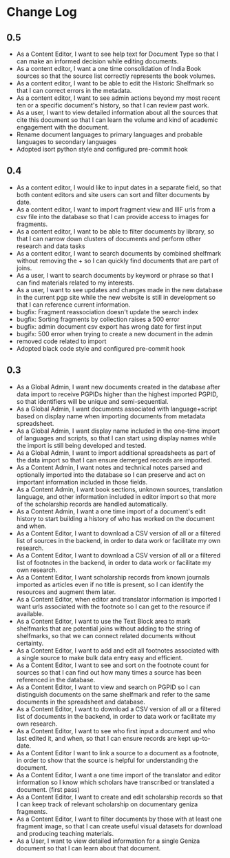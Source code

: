 # Change Log

## 0.5

* As a Content Editor, I want to see help text for Document Type so that I can make an informed decision while editing documents.
* As a content editor, I want a one time consolidation of India Book sources so that the source list correctly represents the book volumes.
* As a content editor, I want to be able to edit the Historic Shelfmark so that I can correct errors in the metadata.
* As a content editor, I want to see admin actions beyond my most recent ten or a specific document's history, so that I can review past work.
* As a user, I want to view detailed information about all the sources that cite this document so that I can learn the volume and kind of academic engagement with the document.
* Rename document languages to primary languages and probable languages to secondary languages
* Adopted isort python style and configured pre-commit hook

## 0.4

* As a content editor, I would like to input dates in a separate field, so that both content editors and site users can sort and filter documents by date.
* As a content editor, I want to import fragment view and IIIF urls from a csv file into the database so that I can provide access to images for fragments.
* As a content editor, I want to be able to filter documents by library, so that I can narrow down clusters of documents and perform other research and data tasks
* As a content editor, I want to search documents by combined shelfmark without removing the + so I can quickly find documents that are part of joins.
* As a user, I want to search documents by keyword or phrase so that I can find materials related to my interests.
* As a user, I want to see updates and changes made in the new database in the current pgp site while the new website is still in development so that I can reference current information.
* bugfix: Fragment reassociation doesn't update the search index
* bugfix: Sorting fragments by collection raises a 500 error
* bugfix: admin document csv export has wrong date for first input
* bugifx: 500 error when trying to create a new document in the admin
* removed code related to import
* Adopted black code style and configured pre-commit hook

## 0.3

* As a Global Admin, I want new documents created in the database after data import to receive PGPIDs higher than the highest imported PGPID, so that identifiers will be unique and semi-sequential.
* As a Global Admin, I want documents associated with language+script based on display name when importing documents from metadata spreadsheet.
* As a Global Admin, I want display name included in the one-time import of languages and scripts, so that I can start using display names while the import is still being developed and tested.
* As a Global Admin, I want to import additional spreadsheets as part of the data import so that I can ensure demerged records are imported.
* As a Content Admin, I want notes and technical notes parsed and optionally imported into the database so I can preserve and act on important information included in those fields.
* As a Content Admin, I want book sections, unknown sources, translation language, and other information included in editor import so that more of the scholarship records are handled automatically.
* As a Content Admin, I want a one time import of a document's edit history to start building a history of who has worked on the document and when.
* As a Content Editor, I want to download a CSV version of all or a filtered list of sources in the backend, in order to data work or facilitate my own research.
* As a Content Editor, I want to download a CSV version of all or a filtered list of footnotes in the backend, in order to data work or facilitate my own research.
* As a Content Editor, I want scholarship records from known journals imported as articles even if no title is present, so I can identify the resources and augment them later.
* As a Content Editor, when editor and translator information is imported I want urls associated with the footnote so I can get to the resource if available.
* As a Content Editor, I want to use the Text Block area to mark shelfmarks that are potential joins without adding to the string of shelfmarks, so that we can connect related documents without certainty.
* As a Content Editor, I want to add and edit all footnotes associated with a single source to make bulk data entry easy and efficient.
* As a Content Editor, I want to see and sort on the footnote count for sources so that I can find out how many times a source has been referenced in the database.
* As a Content Editor, I want to view and search on PGPID so I can distinguish documents on the same shelfmark and refer to the same documents in the spreadsheet and database.
* As a Content Editor, I want to download a CSV version of all or a filtered list of documents in the backend, in order to data work or facilitate my own research.
* As a Content Editor, I want to see who first input a document and who last edited it, and when, so that I can ensure records are kept up-to-date.
* As a Content Editor I want to link a source to a document as a footnote, in order to show that the source is helpful for understanding the document.
* As a Content Editor, I want a one time import of the translator and editor information so I know which scholars have transcribed or translated a document. (first pass)
* As a Content Editor, I want to create and edit scholarship records so that I can keep track of relevant scholarship on documentary geniza fragments.
* As a Content Editor, I want to filter documents by those with at least one fragment image, so that I can create useful visual datasets for download and producing teaching materials.
* As a User, I want to view detailed information for a single Geniza document so that I can learn about that document.
